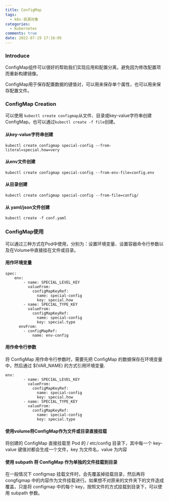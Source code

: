 ```yaml
---
title: ConfigMap
tags:
  - k8s-资源对象
categories:
  - Kubernetes
comments: true
date: 2022-07-19 17:16:05
---
```



### Introduce

ConfigMap组件可以很好的帮助我们实现应用和配置分离，避免因为修改配置项而重新构建镜像。

ConfigMap用于保存配置数据的键值对，可以用来保存单个属性，也可以用来保存配置文件。

### ConfigMap Creation

可以使用 `kubectl create configmap`从文件、目录或key-value字符串创建ConfigMap。也可以通过`kubectl create -f file`创建。

#### 从key-value字符串创建

`kubectl create configmap special-config --from-literal=special.how=very`

#### 从env文件创建

`kubectl create configmap special-config --from-env-file=config.env`

#### 从目录创建

`kubectl create configmap special-config --from-file=config/`

#### 从 yaml/json文件创建

`kubectl create -f conf.yaml`

### ConfigMap使用

可以通过三种方式在Pod中使用，分别为：设置环境变量、设置容器命令行参数以及在Volume中直接挂在文件或目录。

#### 用作环境变量

```
spec:
    env:
        - name: SPECIAL_LEVEL_KEY
          valueFrom:
            configMapKeyRef:
              name: special-config
              key: special.how
        - name: SPECIAL_TYPE_KEY
          valueFrom:
            configMapKeyRef:
              name: special-config
              key: special.type
      envFrom:
        - configMapRef:
            name: env-config
```

#### 用作命令行参数

将 ConfigMap 用作命令行参数时，需要先把 ConfigMap 的数据保存在环境变量中，然后通过 $(VAR_NAME) 的方式引用环境变量.

```
env:
        - name: SPECIAL_LEVEL_KEY
          valueFrom:
            configMapKeyRef:
              name: special-config
              key: special.how
        - name: SPECIAL_TYPE_KEY
          valueFrom:
            configMapKeyRef:
              name: special-config
              key: special.type
```

#### 使用volume将ConfigMap作为文件或目录直接挂载

将创建的 ConfigMap 直接挂载至 Pod 的 / etc/config 目录下，其中每一个 key-value 键值对都会生成一个文件，key 为文件名，value 为内容

#### 使用 subpath 将 ConfigMap 作为单独的文件挂载到目录

在一般情况下 configmap 挂载文件时，会先覆盖掉挂载目录，然后再将 congfigmap 中的内容作为文件挂载进行。如果想不对原来的文件夹下的文件造成覆盖，只是将 configmap 中的每个 key，按照文件的方式挂载到目录下，可以使用 subpath 参数。